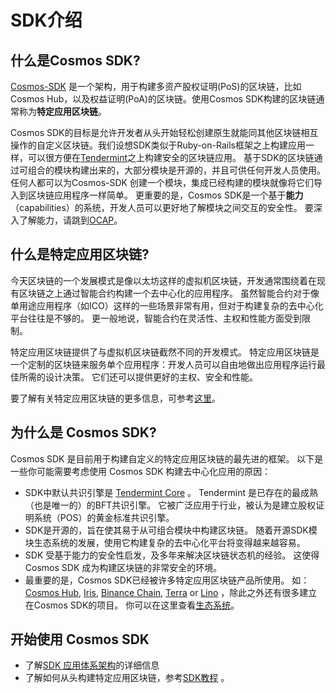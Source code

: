 # SDK介绍

## 什么是Cosmos SDK?

[Cosmos-SDK](https://github.com/bluehelix-chain/bhchain) 是一个架构，用于构建多资产股权证明(PoS)的区块链，比如Cosmos Hub，以及权益证明(PoA)的区块链。使用Cosmos SDK构建的区块链通常称为**特定应用区块链**。

Cosmos SDK的目标是允许开发者从头开始轻松创建原生就能同其他区块链相互操作的自定义区块链。我们设想SDK类似于Ruby-on-Rails框架之上构建应用一样，可以很方便在[Tendermint](https://github.com/tendermint/tendermint)之上构建安全的区块链应用。 基于SDK的区块链通过可组合的模块构建出来的，大部分模块是开源的，并且可供任何开发人员使用。 任何人都可以为Cosmos-SDK 创建一个模块，集成已经构建的模块就像将它们导入到区块链应用程序一样简单。 更重要的是，Cosmos SDK是一个基于**能力**（capabilities）的系统，开发人员可以更好地了解模块之间交互的安全性。 要深入了解能力，请跳到[OCAP](./ocap.md)。

## 什么是特定应用区块链?


今天区块链的一个发展模式是像以太坊这样的虚拟机区块链，开发通常围绕着在现有区块链之上通过智能合约构建一个去中心化的应用程序。 虽然智能合约对于像单用途应用程序（如ICO）这样的一些场景非常有用，但对于构建复杂的去中心化平台往往是不够的。 更一般地说，智能合约在灵活性、主权和性能方面受到限制。

特定应用区块链提供了与虚拟机区块链截然不同的开发模式。 特定应用区块链是一个定制的区块链来服务单个应用程序：开发人员可以自由地做出应用程序运行最佳所需的设计决策。 它们还可以提供更好的主权、安全和性能。

要了解有关特定应用区块链的更多信息，可参考[这里](./why-app-specific.md)。

## 为什么是 Cosmos SDK?

Cosmos SDK 是目前用于构建自定义的特定应用区块链的最先进的框架。 以下是一些你可能需要考虑使用 Cosmos SDK 构建去中心化应用的原因：

* SDK中默认共识引擎是  [Tendermint Core](https://github.com/tendermint/tendermint) 。 Tendermint 是已存在的最成熟（也是唯一的）的BFT共识引擎。 它被广泛应用于行业，被认为是建立股权证明系统（POS）的黄金标准共识引擎。
* SDK是开源的，旨在使其易于从可组合模块中构建区块链。 随着开源SDK模块生态系统的发展，使用它构建复杂的去中心化平台将变得越来越容易。
* SDK 受基于能力的安全性启发，及多年来解决区块链状态机的经验。 这使得 Cosmos SDK 成为构建区块链的非常安全的环境。
* 最重要的是，Cosmos SDK已经被许多特定应用区块链产品所使用。 如：[Cosmos Hub](https://hub.cosmos.network), [Iris](https://irisnet.org), [Binance Chain](https://docs.binance.org/), [Terra](https://terra.money/) or [Lino](https://lino.network/) ，除此之外还有很多建立在Cosmos SDK的项目。 你可以在这里查看[生态系统](https://cosmos.network/ecosystem)。


## 开始使用 Cosmos SDK 

* 了解[SDK 应用体系架构](./sdk-app-architecture.md)的详细信息
* 了解如何从头构建特定应用区块链，参考[SDK教程](/docs/tutorial) 。
